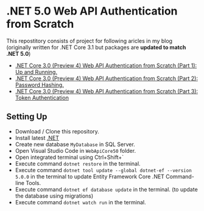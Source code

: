 # .NET 5.0 Web API Authentication from Scratch

This repostitory consists of project for following aricles in my blog (originally written for .NET Core 3.1 but packages are __updated to match .NET 5.0__)

  - [.NET Core 3.0 (Preview 4) Web API Authentication from Scratch (Part 1): Up and Running.](https://medium.com/@nishancw/net-core-3-0-preview-4-web-api-up-and-running-5204ecaef0fc)
  - [.NET Core 3.0 (Preview 4) Web API Authentication from Scratch (Part 2): Password Hashing.](https://medium.com/@nishancw/net-core-3-0-preview-4-web-api-authentication-from-scratch-part-2-password-hashing-7e43b64cbe25)
  - [.NET Core 3.0 (Preview 4) Web API Authentication from Scratch (Part 3): Token Authentication](https://medium.com/@nishancw/net-core-3-0-preview-4-web-api-authentication-from-scratch-part-3-token-authentication-2d8af41b0045)

  ## Setting Up
  * Download / Clone this repository.
  * Install latest [.NET](https://dotnet.microsoft.com/download/dotnet/5.0)
  * Create new database `MyDatabase` in SQL Server.
  * Open Visual Studio Code in `WebApiCore50` folder.
  * Open integrated terminal using Ctrl+Shift+`
  * Execute command `dotnet restore` in the terminal.
  * Execute command `dotnet tool update --global dotnet-ef --version 5.0.0` in the terminal to update Entity Framework Core .NET Command-line Tools.
  * Execute command `dotnet ef database update` in the terminal. (to update the database using migrations)
  * Execute command `dotnet watch run` in the terminal.
